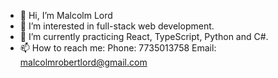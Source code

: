 - 👋 Hi, I’m Malcolm Lord
- 👀 I’m interested in full-stack web development.
- 🌱 I’m currently practicing React, TypeScript, Python and C#.
- 📫 How to reach me:
Phone: 7735013758
Email: malcolmrobertlord@gmail.com



<!---
malcolmrobertlord/malcolmrobertlord is a ✨ special ✨ repository because its `README.md` (this file) appears on your GitHub profile.
You can click the Preview link to take a look at your changes.
--->
